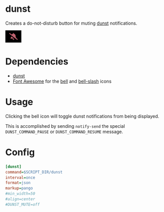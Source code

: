 # dunst

Creates a do-not-disturb button for muting [dunst](https://dunst-project.org/) notifications.

![](dunst.gif)


# Dependencies

- [dunst](https://dunst-project.org/)
- [Font Awesome](https://fontawesome.com) for the [bell](https://fontawesome.com/icons/bell?style=solid) and [bell-slash](https://fontawesome.com/icons/bell-slash?style=solid) icons


# Usage

Clicking the bell icon will toggle dunst notifications from being displayed.

This is accomplished by sending ```notify-send``` the special ```DUNST_COMMAND_PAUSE``` or ```DUNST_COMMAND_RESUME``` message.


# Config

```INI
[dunst]
command=$SCRIPT_DIR/dunst
interval=once
format=json
markup=pango
#min_width=50
#align=center
#DUNST_MUTE=off
```

